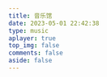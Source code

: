 ```yaml
---
title: 音乐馆
date: 2023-05-01 22:42:38
type: music
aplayer: true
top_img: false
comments: false
aside: false
---
```

